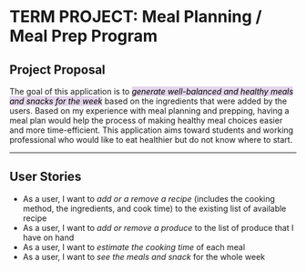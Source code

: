 # TERM PROJECT: Meal Planning / Meal Prep Program

## Project Proposal

The goal of this application is to *<mark style="background-color: #e4d5eb">generate well-balanced and healthy 
meals and snacks for the week</mark>* based on the ingredients that were added by the users. 
Based on my experience with meal planning and prepping, having a meal plan would help the process of
making healthy meal choices easier and more time-efficient. This application aims toward students 
and working professional who would like to eat healthier but do not know where to start.

---
## User Stories
- As a user, I want to *add or a remove a recipe* (includes the cooking method, the ingredients, and cook time) to the
existing list of available recipe
- As a user, I want to *add or remove a produce* to the list of produce that I have on hand
- As a user, I want to *estimate the cooking time* of each meal
- As a user, I want to *see the meals and snack* for the whole week
